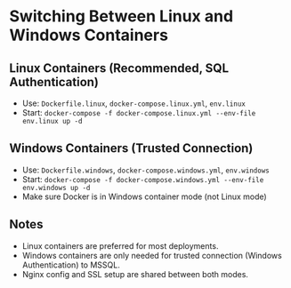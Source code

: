 # Switching Between Linux and Windows Containers

## Linux Containers (Recommended, SQL Authentication)
- Use: `Dockerfile.linux`, `docker-compose.linux.yml`, `env.linux`
- Start: `docker-compose -f docker-compose.linux.yml --env-file env.linux up -d`

## Windows Containers (Trusted Connection)
- Use: `Dockerfile.windows`, `docker-compose.windows.yml`, `env.windows`
- Start: `docker-compose -f docker-compose.windows.yml --env-file env.windows up -d`
- Make sure Docker is in Windows container mode (not Linux mode)

## Notes
- Linux containers are preferred for most deployments.
- Windows containers are only needed for trusted connection (Windows Authentication) to MSSQL.
- Nginx config and SSL setup are shared between both modes. 